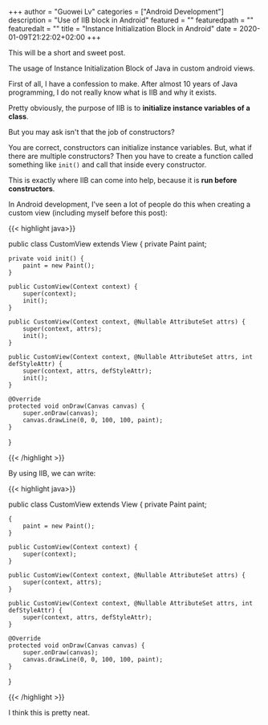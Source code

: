 +++
author = "Guowei Lv"
categories = ["Android Development"]
description = "Use of IIB block in Android"
featured = ""
featuredpath = ""
featuredalt = ""
title = "Instance Initialization Block in Android"
date = 2020-01-09T21:22:02+02:00
+++

This will be a short and sweet post.

The usage of Instance Initialization Block of Java in custom android views.

First of all, I have a confession to make. After almost 10 years of Java programming, I do not really know what is IIB and why it exists.

Pretty obviously, the purpose of IIB is to **initialize instance variables of a class**.

But you may ask isn't that the job of constructors?

You are correct, constructors can initialize instance variables. But, what if there are multiple constructors? Then you have to create a function called something like `init()` and call that inside every constructor.

This is exactly where IIB can come into help, because it is **run before constructors**.

In Android development, I've seen a lot of people do this when creating a custom view (including myself before this post):

{{< highlight java>}}

public class CustomView extends View {
    private Paint paint;

    private void init() {
        paint = new Paint();
    }

    public CustomView(Context context) {
        super(context);
        init();
    }

    public CustomView(Context context, @Nullable AttributeSet attrs) {
        super(context, attrs);
        init();
    }

    public CustomView(Context context, @Nullable AttributeSet attrs, int defStyleAttr) {
        super(context, attrs, defStyleAttr);
        init();
    }

    @Override
    protected void onDraw(Canvas canvas) {
        super.onDraw(canvas);
        canvas.drawLine(0, 0, 100, 100, paint);
    }
}

{{< /highlight >}}


By using IIB, we can write:

{{< highlight java>}}

public class CustomView extends View {
    private Paint paint;

    {
        paint = new Paint();
    }

    public CustomView(Context context) {
        super(context);
    }

    public CustomView(Context context, @Nullable AttributeSet attrs) {
        super(context, attrs);
    }

    public CustomView(Context context, @Nullable AttributeSet attrs, int defStyleAttr) {
        super(context, attrs, defStyleAttr);
    }

    @Override
    protected void onDraw(Canvas canvas) {
        super.onDraw(canvas);
        canvas.drawLine(0, 0, 100, 100, paint);
    }
}

{{< /highlight >}}


I think this is pretty neat.
